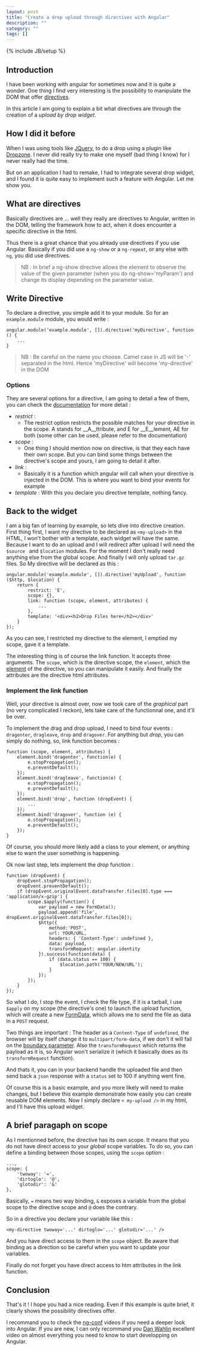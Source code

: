 ```yaml
---
layout: post
title: "Create a drop upload through directives with Angular"
description: ""
category: ""
tags: []
---
```

{% include JB/setup %}

## Introduction

I have been working with angular for sometimes now and it is quite a wonder. One thing I find very interesting is the possibility to manipulate the DOM that offer [directives](docs.angularjs.org/guide/directive).

In this article I am going to explain a bit what directives are through the creation of a _upload by drop widget_.

## How I did it before

When I was using tools like [JQuery](jquery.com), to do a drop using a plugin like [Dropzone](dropzonejs.com). I never did really try to make one myself (bad thing I know) for I never really had the time.

But on an application I had to remake, I had to integrate several drop widget, and I found it is quite easy to implement such a feature with Angular. Let me show you.

## What are directives

Basically directives are ... well they really are directives to Angular, written in the DOM, telling the framework how to act, when it does encounter a specific directive in the html.

Thus there is a great chance that you already use directives if you use Angular. Basically if you did use a `ng-show` or a `ng-repeat`, or any else with `ng`, you did use directives.

> NB : In brief a ng-show directive allows the element to observe the value of the given parameter (when you do ng-show='myParam') and change its display depending on the parameter value.

## Write Directive

To declare a directive, you simple add it to your module. So for an `example.module` module, you would write :

    angular.module('example.module', []).directive('myDirective', function () {
        ...
    }

> NB : Be careful on the name you choose. Camel case in JS will be '-' separated in the html. Hence 'myDirective' will become 'my-directive' in the DOM

### Options

They are several options for a directive, I am going to detail a few of them, you can check the [documentation](http://docs.angularjs.org/guide/directive) for more detail :

* _restrict_ :
    - The restrict option restricts the possible matches for your directive in the scope. A stands for __A__ttribute, and E for __E__lement, AE for both (some other can be used, please refer to the documentation)
* _scope_ :
    - One thing I should mention now on directive, is that they each have their own scope. But you can bind some things between the directive's scope and yours, I am going to detail it after.
* _link_ :
    - Basically it is a function which angular will call when your directive is injected in the DOM. This is where you want to bind your events for example
* _template_ : With this you declare you directive template, nothing fancy.

## Back to the widget

I am a big fan of learning by example, so lets dive into directive creation. First thing first, I want my directive to be declared as `<my-upload>` in the HTML, I won't bother with a template, each widget will have the same. Because I want to do an upload and I will redirect after upload I will need the `$source ` and `$location` modules. For the moment I don't really need anything else from the global scope. And finally I will only upload `tar.gz` files. So My directive will be declared as this :

    angular.module('example.module', []).directive('myUpload', function ($http, $location) {
        return {
            restrict: 'E',
            scope: {},
            link: function (scope, element, attributes) {
                ...
            },
            template: '<div><h2>Drop Files here</h2></div>'
        }
    });

As you can see, I restricted my directive to the element, I emptied my scope, gave it a template.

The interesting thing is of course the link function. It accepts three arguments. The `scope`, which is the directive scope, the `element`, which the [element](http://docs.angularjs.org/api/angular.element) of the directive, so you can manipulate it easily. And finally the attributes are the directive html attributes.

### Implement the link function

Well, your directive is almost over, now we took care of the _graphical_ part (no very complicated I reckon), lets take care of the functionnal one, and it'll be over.

To implement the drag and drop upload, I need to bind four events : `dragenter`, `dragleave`, `drop` and `dragover`. For anything but _drop_, you can simply do nothing, so, link function becomes :

    function (scope, element, attributes) {
        element.bind('dragenter', function(e) {
            e.stopPropagation();
            e.preventDefault();
        });
        element.bind('dragleave', function(e) {
            e.stopPropagation();
            e.preventDefault();
        });
        element.bind('drop', function (dropEvent) {
            ...
        });
        element.bind('dragover', function (e) {
            e.stopPropagation();
            e.preventDefault();
        });
    }

Of course, you should more likely add a class to your element, or anything else to warn the user something is happening.

Ok now last step, lets implement the _drop_ function :

    function (dropEvent) {
        dropEvent.stopPropagation();
        dropEvent.preventDefault();
        if (dropEvent.originalEvent.dataTransfer.files[0].type === 'application/x-gzip') {
            scope.$apply(function() {
                var payload = new FormData();
                payload.append('file', dropEvent.originalEvent.dataTransfer.files[0]);
                $http({
                    method:'POST',
                    url: YOUR/URL,
                    headers: { 'Content-Type': undefined },
                    data: payload,
                    transformRequest: angular.identity
                }).success(function(data) {
                    if (data.status == 100) {
                        $location.path('YOUR/NEW/URL');
                    }
                });
            });
        }
    });

So what I do, I stop the event, I check the file type, if it is a tarball, I use `$apply` on my scope (the directive's one) to launch the upload function, which will create a new [FormData](https://developer.mozilla.org/en-US/docs/Web/API/FormData), which allows me to send the file as data in a `POST` request.

Two things are important : The header as a `Content-Type` of `undefined`, the browser will by itself change it to `multipart/form-data`, if we don't it will fail on the [boundary parameter](http://www.w3.org/Protocols/rfc1341/7_2_Multipart.html). Also the `transformRequest` which returns the payload as it is, so Angular won't serialize it (which it basically does as its `transformRequest` function).

And thats it, you can in your backend handle the uploaded file and then send back a `json` response with a `status` set to 100 if anything went fine.

Of course this is a basic example, and you more likely will need to make changes, but I believe this example demonstrate how easily you can create reusable DOM elements. Now I simply declare `< my-upload />` in my html, and I'll have this upload widget.

## A brief paragaph on scope

As I mentionned before, the directive has its own scope. It means that you do not have direct access to your _global_ scope variables. To do so, you can define a binding between those scopes, using the `scope` option :

    ...,
    scope: {
        'twoway': '=',
        'dirtoglo': '@',
        'glotodir': '&'
    },

Basically, `=` means two way binding, `&` exposes a variable from the global scope to the directive scope and `@` does the contrary.

So in a directive you declare your variable like this :

    <my-directive twoway='...' dirtoglo='...' glotodir='...' />

And you have direct access to them in the `scope` object. Be aware that binding as a direction so be careful when you want to update your variables.

Finally do not forget you have direct access to htm attributes in the link function.

## Conclusion

That's it ! I hope you had a nice reading. Even if this example is quite brief, it clearly shows the possibility directives offer.

I recommand you to check the [ng-conf](https://www.youtube.com/user/ngconfvideos/videos) videos if you need a deeper look into Angular. If you are new, I can only recommand you [Dan Wahlin](https://www.youtube.com/watch?v=i9MHigUZKEM) excellent video on almost everything you need to know to start developping on Angular.